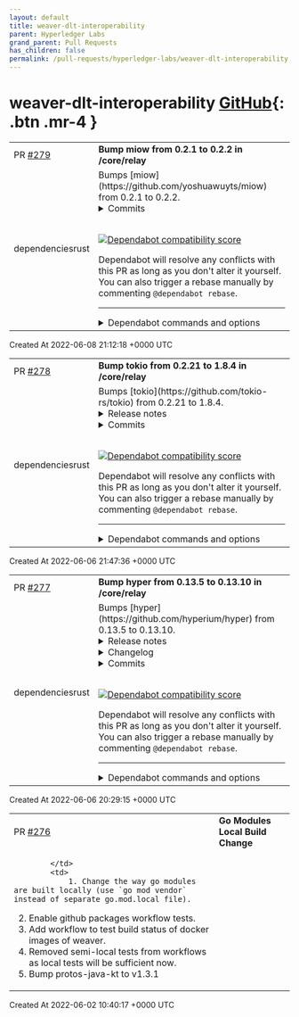 ```yaml
---
layout: default
title: weaver-dlt-interoperability
parent: Hyperledger Labs
grand_parent: Pull Requests
has_children: false
permalink: /pull-requests/hyperledger-labs/weaver-dlt-interoperability
---
```


# weaver-dlt-interoperability <span class="fs-3 right-align">[GitHub](https://github.com/hyperledger-labs/weaver-dlt-interoperability){: .btn .mr-4 }</span>


<div>
    <table>
        <tr>
            <td>
                PR <a href="https://github.com/hyperledger-labs/weaver-dlt-interoperability/pull/279" class=".btn">#279</a>
            </td>
            <td>
                <b>
                    Bump miow from 0.2.1 to 0.2.2 in /core/relay
                </b>
            </td>
        </tr>
        <tr>
            <td>
                <span class="chip">dependencies</span><span class="chip">rust</span>
            </td>
            <td>
                Bumps [miow](https://github.com/yoshuawuyts/miow) from 0.2.1 to 0.2.2.
<details>
<summary>Commits</summary>
<ul>
<li><a href="https://github.com/yoshuawuyts/miow/commit/6fd7b9cfb5f5998dc6772803354b05815e579bb8"><code>6fd7b9c</code></a> Bump version to 0.2.2</li>
<li><a href="https://github.com/yoshuawuyts/miow/commit/550efc2e9608b72e971d659a01f2d02a3a27e1bc"><code>550efc2</code></a> Merge branch 'fix-sockaddr-convertion-v0.2.x' into 0.2.x</li>
<li><a href="https://github.com/yoshuawuyts/miow/commit/ca8db5365495d6da42b2f26f2062fb5e12b6c329"><code>ca8db53</code></a> Stop using from_ne_bytes to be compatible with Rust &lt; 1.32.0</li>
<li><a href="https://github.com/yoshuawuyts/miow/commit/3e217e34994923c4ef99aa3209aa9448b9e8b798"><code>3e217e3</code></a> Bump net2 dep to 0.2.36 without invalid SocketAddr convertion</li>
<li><a href="https://github.com/yoshuawuyts/miow/commit/27b77cc870b922d305015841978b581ceb18e3b9"><code>27b77cc</code></a> Adapt to winapi 0.2</li>
<li><a href="https://github.com/yoshuawuyts/miow/commit/2783715269d56a0020160179c0f2ba883d12d874"><code>2783715</code></a> Safely convert SocketAddr into raw SOCKADDR</li>
<li><a href="https://github.com/yoshuawuyts/miow/commit/f6662ef11d1aac309aea5a6548c1a2d35c1de6e9"><code>f6662ef</code></a> Clarify wording of license information in README.</li>
<li>See full diff in <a href="https://github.com/yoshuawuyts/miow/compare/0.2.1...0.2.2">compare view</a></li>
</ul>
</details>
<br />


[![Dependabot compatibility score](https://dependabot-badges.githubapp.com/badges/compatibility_score?dependency-name=miow&package-manager=cargo&previous-version=0.2.1&new-version=0.2.2)](https://docs.github.com/en/github/managing-security-vulnerabilities/about-dependabot-security-updates#about-compatibility-scores)

Dependabot will resolve any conflicts with this PR as long as you don't alter it yourself. You can also trigger a rebase manually by commenting `@dependabot rebase`.

[//]: # (dependabot-automerge-start)
[//]: # (dependabot-automerge-end)

---

<details>
<summary>Dependabot commands and options</summary>
<br />

You can trigger Dependabot actions by commenting on this PR:
- `@dependabot rebase` will rebase this PR
- `@dependabot recreate` will recreate this PR, overwriting any edits that have been made to it
- `@dependabot merge` will merge this PR after your CI passes on it
- `@dependabot squash and merge` will squash and merge this PR after your CI passes on it
- `@dependabot cancel merge` will cancel a previously requested merge and block automerging
- `@dependabot reopen` will reopen this PR if it is closed
- `@dependabot close` will close this PR and stop Dependabot recreating it. You can achieve the same result by closing it manually
- `@dependabot ignore this major version` will close this PR and stop Dependabot creating any more for this major version (unless you reopen the PR or upgrade to it yourself)
- `@dependabot ignore this minor version` will close this PR and stop Dependabot creating any more for this minor version (unless you reopen the PR or upgrade to it yourself)
- `@dependabot ignore this dependency` will close this PR and stop Dependabot creating any more for this dependency (unless you reopen the PR or upgrade to it yourself)
- `@dependabot use these labels` will set the current labels as the default for future PRs for this repo and language
- `@dependabot use these reviewers` will set the current reviewers as the default for future PRs for this repo and language
- `@dependabot use these assignees` will set the current assignees as the default for future PRs for this repo and language
- `@dependabot use this milestone` will set the current milestone as the default for future PRs for this repo and language

You can disable automated security fix PRs for this repo from the [Security Alerts page](https://github.com/hyperledger-labs/weaver-dlt-interoperability/network/alerts).

</details>
            </td>
        </tr>
    </table>
    <div class="right-align">
        Created At 2022-06-08 21:12:18 +0000 UTC
    </div>
</div>

<div>
    <table>
        <tr>
            <td>
                PR <a href="https://github.com/hyperledger-labs/weaver-dlt-interoperability/pull/278" class=".btn">#278</a>
            </td>
            <td>
                <b>
                    Bump tokio from 0.2.21 to 1.8.4 in /core/relay
                </b>
            </td>
        </tr>
        <tr>
            <td>
                <span class="chip">dependencies</span><span class="chip">rust</span>
            </td>
            <td>
                Bumps [tokio](https://github.com/tokio-rs/tokio) from 0.2.21 to 1.8.4.
<details>
<summary>Release notes</summary>
<p><em>Sourced from <a href="https://github.com/tokio-rs/tokio/releases">tokio's releases</a>.</em></p>
<blockquote>
<h2>Tokio v1.8.4</h2>
<h1>1.8.4 (November 15, 2021)</h1>
<p>This release backports a bugfix for a data race when sending and receiving on a
closed <code>oneshot</code> channel ([RUSTSEC-2021-0124]) from v1.13.1.</p>
<h3>Fixed</h3>
<ul>
<li>sync: fix a data race between <code>oneshot::Sender::send</code> and awaiting a
<code>oneshot::Receiver</code> when the oneshot has been closed (<a href="https://github-redirect.dependabot.com/tokio-rs/tokio/issues/4226">#4226</a>)</li>
</ul>
<h2>Tokio v1.8.3</h2>
<h1>1.8.3 (July 22, 2021)</h1>
<p>This release backports two fixes from 1.9.0</p>
<h3>Fixed</h3>
<ul>
<li>Fix leak if output of future panics on drop (<a href="https://github-redirect.dependabot.com/tokio-rs/tokio/issues/3967">#3967</a>)</li>
<li>Fix leak in <code>LocalSet</code> (<a href="https://github-redirect.dependabot.com/tokio-rs/tokio/issues/3978">#3978</a>)</li>
</ul>
<p><a href="https://github-redirect.dependabot.com/tokio-rs/tokio/issues/3967">#3967</a>: <a href="https://github-redirect.dependabot.com/tokio-rs/tokio/pull/3967">tokio-rs/tokio#3967</a>
<a href="https://github-redirect.dependabot.com/tokio-rs/tokio/issues/3978">#3978</a>: <a href="https://github-redirect.dependabot.com/tokio-rs/tokio/pull/3978">tokio-rs/tokio#3978</a></p>
<h2>Tokio 1.8.2</h2>
<p>Fixes a missed edge case from 1.8.1.</p>
<h3>Fixed</h3>
<ul>
<li>runtime: drop canceled future on next poll (<a href="https://github-redirect.dependabot.com/tokio-rs/tokio/issues/3965">#3965</a>)</li>
</ul>
<h2>Tokio 1.8.1</h2>
<p>Forward ports 1.5.1 fixes.</p>
<h3>Fixed</h3>
<ul>
<li>runtime: remotely abort tasks on <code>JoinHandle::abort</code> (<a href="https://github-redirect.dependabot.com/tokio-rs/tokio/issues/3934">#3934</a>)</li>
</ul>
<p><a href="https://github-redirect.dependabot.com/tokio-rs/tokio/issues/3934">#3934</a>: <a href="https://github-redirect.dependabot.com/tokio-rs/tokio/pull/3934">tokio-rs/tokio#3934</a></p>
<h2>tokio-1.8.0</h2>
<h1>1.8.0 (July 2, 2021)</h1>
<h3>Added</h3>
<ul>
<li>io: add <code>get_{ref,mut}</code> methods to <code>AsyncFdReadyGuard</code> and <code>AsyncFdReadyMutGuard</code> (<a href="https://github-redirect.dependabot.com/tokio-rs/tokio/issues/3807">#3807</a>)</li>
<li>io: efficient implementation of vectored writes for <code>BufWriter</code> (<a href="https://github-redirect.dependabot.com/tokio-rs/tokio/issues/3163">#3163</a>)</li>
<li>net: add ready/try methods to <code>NamedPipe{Client,Server}</code> (<a href="https://github-redirect.dependabot.com/tokio-rs/tokio/issues/3866">#3866</a>, <a href="https://github-redirect.dependabot.com/tokio-rs/tokio/issues/3899">#3899</a>)</li>
<li>sync: add <code>watch::Receiver::borrow_and_update</code> (<a href="https://github-redirect.dependabot.com/tokio-rs/tokio/issues/3813">#3813</a>)</li>
<li>sync: implement <code>From&lt;T&gt;</code> for <code>OnceCell&lt;T&gt;</code> (<a href="https://github-redirect.dependabot.com/tokio-rs/tokio/issues/3877">#3877</a>)</li>
</ul>
<!-- raw HTML omitted -->
</blockquote>
<p>... (truncated)</p>
</details>
<details>
<summary>Commits</summary>
<ul>
<li><a href="https://github.com/tokio-rs/tokio/commit/2273eb1a1a9c9cfa2bd998c2215239e6fe1ed57a"><code>2273eb1</code></a> chore: fix CI on master (<a href="https://github-redirect.dependabot.com/tokio-rs/tokio/issues/4008">#4008</a>)</li>
<li><a href="https://github.com/tokio-rs/tokio/commit/249f05c0bb6694bb111b4604541e38db840cd28c"><code>249f05c</code></a> chore: fix output of macro after new rustc release (<a href="https://github-redirect.dependabot.com/tokio-rs/tokio/issues/4189">#4189</a>)</li>
<li><a href="https://github.com/tokio-rs/tokio/commit/2bf613206a29da5a5d262e0b44bb7fac1d40fa31"><code>2bf6132</code></a> macros: fix type resolution error in #[tokio::main] (<a href="https://github-redirect.dependabot.com/tokio-rs/tokio/issues/4176">#4176</a>)</li>
<li><a href="https://github.com/tokio-rs/tokio/commit/c9228bf7513da8b2553788195190bfa25d546ef8"><code>c9228bf</code></a> macros: make tokio-macros attributes more IDE friendly (<a href="https://github-redirect.dependabot.com/tokio-rs/tokio/issues/4162">#4162</a>)</li>
<li><a href="https://github.com/tokio-rs/tokio/commit/441427c99356192023cf896b6f8bb747af29223c"><code>441427c</code></a> macros: fix wrong error messages (<a href="https://github-redirect.dependabot.com/tokio-rs/tokio/issues/4067">#4067</a>)</li>
<li><a href="https://github.com/tokio-rs/tokio/commit/cc7d9e1bbf0bb71bf90759d007ca143196a81823"><code>cc7d9e1</code></a> chore: explicitly relaxed clippy lint for runtime entry macro (<a href="https://github-redirect.dependabot.com/tokio-rs/tokio/issues/4030">#4030</a>)</li>
<li><a href="https://github.com/tokio-rs/tokio/commit/f49b7fc6da7a6e76b40a12ffebddcd6de9987196"><code>f49b7fc</code></a> tokio-macros: compat with clippy::unwrap_used (<a href="https://github-redirect.dependabot.com/tokio-rs/tokio/issues/3926">#3926</a>)</li>
<li><a href="https://github.com/tokio-rs/tokio/commit/ea87e4ec44c5c0530d5e6c29e7d09ba818e07b5b"><code>ea87e4e</code></a> net: fix the uds_datagram tests with the latest nightly stdlib (<a href="https://github-redirect.dependabot.com/tokio-rs/tokio/issues/3952">#3952</a>)</li>
<li><a href="https://github.com/tokio-rs/tokio/commit/e2e7b5e0ade0aa499fdb9a808b07833643457f7b"><code>e2e7b5e</code></a> examples: replace time crate with httpdate (<a href="https://github-redirect.dependabot.com/tokio-rs/tokio/issues/4169">#4169</a>)</li>
<li><a href="https://github.com/tokio-rs/tokio/commit/9a58f7fbe76c72fdd70107223410bcf8106c3635"><code>9a58f7f</code></a> tests: update Nix to 0.22.0 (<a href="https://github-redirect.dependabot.com/tokio-rs/tokio/issues/3951">#3951</a>)</li>
<li>Additional commits viewable in <a href="https://github.com/tokio-rs/tokio/compare/tokio-0.2.21...tokio-1.8.4">compare view</a></li>
</ul>
</details>
<br />


[![Dependabot compatibility score](https://dependabot-badges.githubapp.com/badges/compatibility_score?dependency-name=tokio&package-manager=cargo&previous-version=0.2.21&new-version=1.8.4)](https://docs.github.com/en/github/managing-security-vulnerabilities/about-dependabot-security-updates#about-compatibility-scores)

Dependabot will resolve any conflicts with this PR as long as you don't alter it yourself. You can also trigger a rebase manually by commenting `@dependabot rebase`.

[//]: # (dependabot-automerge-start)
[//]: # (dependabot-automerge-end)

---

<details>
<summary>Dependabot commands and options</summary>
<br />

You can trigger Dependabot actions by commenting on this PR:
- `@dependabot rebase` will rebase this PR
- `@dependabot recreate` will recreate this PR, overwriting any edits that have been made to it
- `@dependabot merge` will merge this PR after your CI passes on it
- `@dependabot squash and merge` will squash and merge this PR after your CI passes on it
- `@dependabot cancel merge` will cancel a previously requested merge and block automerging
- `@dependabot reopen` will reopen this PR if it is closed
- `@dependabot close` will close this PR and stop Dependabot recreating it. You can achieve the same result by closing it manually
- `@dependabot ignore this major version` will close this PR and stop Dependabot creating any more for this major version (unless you reopen the PR or upgrade to it yourself)
- `@dependabot ignore this minor version` will close this PR and stop Dependabot creating any more for this minor version (unless you reopen the PR or upgrade to it yourself)
- `@dependabot ignore this dependency` will close this PR and stop Dependabot creating any more for this dependency (unless you reopen the PR or upgrade to it yourself)
- `@dependabot use these labels` will set the current labels as the default for future PRs for this repo and language
- `@dependabot use these reviewers` will set the current reviewers as the default for future PRs for this repo and language
- `@dependabot use these assignees` will set the current assignees as the default for future PRs for this repo and language
- `@dependabot use this milestone` will set the current milestone as the default for future PRs for this repo and language

You can disable automated security fix PRs for this repo from the [Security Alerts page](https://github.com/hyperledger-labs/weaver-dlt-interoperability/network/alerts).

</details>
            </td>
        </tr>
    </table>
    <div class="right-align">
        Created At 2022-06-06 21:47:36 +0000 UTC
    </div>
</div>

<div>
    <table>
        <tr>
            <td>
                PR <a href="https://github.com/hyperledger-labs/weaver-dlt-interoperability/pull/277" class=".btn">#277</a>
            </td>
            <td>
                <b>
                    Bump hyper from 0.13.5 to 0.13.10 in /core/relay
                </b>
            </td>
        </tr>
        <tr>
            <td>
                <span class="chip">dependencies</span><span class="chip">rust</span>
            </td>
            <td>
                Bumps [hyper](https://github.com/hyperium/hyper) from 0.13.5 to 0.13.10.
<details>
<summary>Release notes</summary>
<p><em>Sourced from <a href="https://github.com/hyperium/hyper/releases">hyper's releases</a>.</em></p>
<blockquote>
<h2>v0.13.10</h2>
<h2>Bug Fixes</h2>
<ul>
<li>
<p><strong>http1:</strong> fix server misinterpretting multiple Transfer-Encoding headers (<a href="https://github.com/hyperium/hyper/commit/6d9e5f9fd1691a0befe70b5b5be3393e45cac66a">6d9e5f9f</a>)</p>
<p>See <a href="https://github.com/hyperium/hyper/security/advisories/GHSA-6hfq-h8hq-87mf">https://github.com/hyperium/hyper/security/advisories/GHSA-6hfq-h8hq-87mf</a></p>
</li>
</ul>
<h2>v0.13.9</h2>
<h2>Bug Fixes</h2>
<ul>
<li><strong>client:</strong> fix panic when addrs in ConnectingTcpRemote is empty (<a href="https://github-redirect.dependabot.com/hyperium/hyper/issues/2292">#2292</a>) (<a href="https://github.com/hyperium/hyper/commit/01103da5d9b15e2a7fdc2f1dfec2c23a890d5c16">01103da5</a>, closes <a href="https://github-redirect.dependabot.com/hyperium/hyper/issues/2291">#2291</a>)</li>
<li><strong>http2:</strong> reschedule keep alive interval timer once a pong is received (<a href="https://github.com/hyperium/hyper/commit/2a938d96aec62603dcb548834676ae2c71ae8be2">2a938d96</a>, closes <a href="https://github-redirect.dependabot.com/hyperium/hyper/issues/2310">#2310</a>)</li>
</ul>
<h2>Features</h2>
<ul>
<li><strong>client:</strong>
<ul>
<li>add <code>HttpConnector::set_local_addresses</code> to set both IPv6 and IPv4 local addrs ( (<a href="https://github.com/hyperium/hyper/commit/fb19f3a86997af1c8a31a7d5ce6f2b018c9b5a0d">fb19f3a8</a>)</li>
<li>Add accessors to <code>Connected</code> fields (<a href="https://github-redirect.dependabot.com/hyperium/hyper/issues/2290">#2290</a>) (<a href="https://github.com/hyperium/hyper/commit/2dc9768d2d3884afa20c08b7cd8782c870d925d2">2dc9768d</a>)</li>
</ul>
</li>
</ul>
<h2>v0.13.8</h2>
<h2>Bug Fixes</h2>
<ul>
<li><strong>http1:</strong> return error if user body ends prematurely (<a href="https://github.com/hyperium/hyper/commit/1ecbcbb119e221f60d37b934b81d18493ebded1b">1ecbcbb1</a>, closes <a href="https://github-redirect.dependabot.com/hyperium/hyper/issues/2263">#2263</a>)</li>
</ul>
<h2>Features</h2>
<ul>
<li><strong>lib:</strong> Setting <code>http1_writev(true)</code> will now force writev queue usage (<a href="https://github.com/hyperium/hyper/commit/187c22afb5a13d4fa9a3b938a1d71b11b337ac97">187c22af</a>, closes <a href="https://github-redirect.dependabot.com/hyperium/hyper/issues/2282">#2282</a>)</li>
<li><strong>server:</strong> implement <code>AsRawFd</code> for <code>AddrStream</code> (<a href="https://github-redirect.dependabot.com/hyperium/hyper/issues/2246">#2246</a>) (<a href="https://github.com/hyperium/hyper/commit/b5d5e21449eb613a3c92dcced6f38d227e405594">b5d5e214</a>, closes <a href="https://github-redirect.dependabot.com/hyperium/hyper/issues/2245">#2245</a>)</li>
</ul>
<h2>v0.13.7</h2>
<h2>Bug Fixes</h2>
<ul>
<li><strong>client:</strong> don't panic in DNS resolution when task cancelled (<a href="https://github-redirect.dependabot.com/hyperium/hyper/issues/2229">#2229</a>) (<a href="https://github.com/hyperium/hyper/commit/0d0d3635476ba22e5a2b39b0e4b243f57f1f36d2">0d0d3635</a>)</li>
</ul>
<h2>Features</h2>
<ul>
<li><strong>client:</strong> impl tower_service::Service for &amp;Client (<a href="https://github-redirect.dependabot.com/hyperium/hyper/issues/2089">#2089</a>) (<a href="https://github.com/hyperium/hyper/commit/77c3b5bc0c0d58ecd9f3c004287f65b8a94cc429">77c3b5bc</a>)</li>
<li><strong>http2:</strong> configure HTTP/2 frame size in the high-level builders too (<a href="https://github-redirect.dependabot.com/hyperium/hyper/issues/2214">#2214</a>) (<a href="https://github.com/hyperium/hyper/commit/2354a7eec352b1f72cd8989d29d73dff211403a1">2354a7ee</a>)</li>
<li><strong>lib:</strong> Move from <code>log</code> to <code>tracing</code> in a backwards-compatible way (<a href="https://github-redirect.dependabot.com/hyperium/hyper/issues/2204">#2204</a>) (<a href="https://github.com/hyperium/hyper/commit/9832aef9eeaeff8979354d5de04b8706ff79a233">9832aef9</a>)</li>
</ul>
<h2>v0.13.6</h2>
<h2>Features</h2>
<!-- raw HTML omitted -->
</blockquote>
<p>... (truncated)</p>
</details>
<details>
<summary>Changelog</summary>
<p><em>Sourced from <a href="https://github.com/hyperium/hyper/blob/v0.13.10/CHANGELOG.md">hyper's changelog</a>.</em></p>
<blockquote>
<h3>v0.13.10 (2021-02-05)</h3>
<h4>Bug Fixes</h4>
<ul>
<li><strong>http1:</strong> fix server misinterpretting multiple Transfer-Encoding headers (<a href="https://github.com/hyperium/hyper/commit/6d9e5f9fd1691a0befe70b5b5be3393e45cac66a">6d9e5f9f</a>)</li>
</ul>
<h3>v0.13.9 (2020-11-02)</h3>
<h4>Bug Fixes</h4>
<ul>
<li><strong>client:</strong> fix panic when addrs in ConnectingTcpRemote is empty (<a href="https://github-redirect.dependabot.com/hyperium/hyper/issues/2292">#2292</a>) (<a href="https://github.com/hyperium/hyper/commit/01103da5d9b15e2a7fdc2f1dfec2c23a890d5c16">01103da5</a>, closes <a href="https://github-redirect.dependabot.com/hyperium/hyper/issues/2291">#2291</a>)</li>
<li><strong>http2:</strong> reschedule keep alive interval timer once a pong is received (<a href="https://github.com/hyperium/hyper/commit/2a938d96aec62603dcb548834676ae2c71ae8be2">2a938d96</a>, closes <a href="https://github-redirect.dependabot.com/hyperium/hyper/issues/2310">#2310</a>)</li>
</ul>
<h4>Features</h4>
<ul>
<li><strong>client:</strong>
<ul>
<li>add <code>HttpConnector::set_local_addresses</code> to set both IPv6 and IPv4 local addrs ( (<a href="https://github.com/hyperium/hyper/commit/fb19f3a86997af1c8a31a7d5ce6f2b018c9b5a0d">fb19f3a8</a>)</li>
<li>Add accessors to <code>Connected</code> fields (<a href="https://github-redirect.dependabot.com/hyperium/hyper/issues/2290">#2290</a>) (<a href="https://github.com/hyperium/hyper/commit/2dc9768d2d3884afa20c08b7cd8782c870d925d2">2dc9768d</a>)</li>
</ul>
</li>
</ul>
<h3>v0.13.8 (2020-09-18)</h3>
<h4>Bug Fixes</h4>
<ul>
<li><strong>http1:</strong> return error if user body ends prematurely (<a href="https://github.com/hyperium/hyper/commit/1ecbcbb119e221f60d37b934b81d18493ebded1b">1ecbcbb1</a>, closes <a href="https://github-redirect.dependabot.com/hyperium/hyper/issues/2263">#2263</a>)</li>
</ul>
<h4>Features</h4>
<ul>
<li><strong>lib:</strong> Setting <code>http1_writev(true)</code> will now force writev queue usage (<a href="https://github.com/hyperium/hyper/commit/187c22afb5a13d4fa9a3b938a1d71b11b337ac97">187c22af</a>, closes <a href="https://github-redirect.dependabot.com/hyperium/hyper/issues/2282">#2282</a>)</li>
<li><strong>server:</strong> implement <code>AsRawFd</code> for <code>AddrStream</code> (<a href="https://github-redirect.dependabot.com/hyperium/hyper/issues/2246">#2246</a>) (<a href="https://github.com/hyperium/hyper/commit/b5d5e21449eb613a3c92dcced6f38d227e405594">b5d5e214</a>, closes <a href="https://github-redirect.dependabot.com/hyperium/hyper/issues/2245">#2245</a>)</li>
</ul>
<h3>v0.13.7 (2020-07-13)</h3>
<h4>Bug Fixes</h4>
<ul>
<li><strong>client:</strong> don't panic in DNS resolution when task cancelled (<a href="https://github-redirect.dependabot.com/hyperium/hyper/issues/2229">#2229</a>) (<a href="https://github.com/hyperium/hyper/commit/0d0d3635476ba22e5a2b39b0e4b243f57f1f36d2">0d0d3635</a>)</li>
</ul>
<h4>Features</h4>
<ul>
<li><strong>client:</strong> impl tower_service::Service for &amp;Client (<a href="https://github-redirect.dependabot.com/hyperium/hyper/issues/2089">#2089</a>) (<a href="https://github.com/hyperium/hyper/commit/77c3b5bc0c0d58ecd9f3c004287f65b8a94cc429">77c3b5bc</a>)</li>
<li><strong>http2:</strong> configure HTTP/2 frame size in the high-level builders too (<a href="https://github-redirect.dependabot.com/hyperium/hyper/issues/2214">#2214</a>) (<a href="https://github.com/hyperium/hyper/commit/2354a7eec352b1f72cd8989d29d73dff211403a1">2354a7ee</a>)</li>
</ul>
<!-- raw HTML omitted -->
</blockquote>
<p>... (truncated)</p>
</details>
<details>
<summary>Commits</summary>
<ul>
<li><a href="https://github.com/hyperium/hyper/commit/17f54264ac28b84208ccbc4119aba0573d2f7c1f"><code>17f5426</code></a> v0.13.10</li>
<li><a href="https://github.com/hyperium/hyper/commit/6d9e5f9fd1691a0befe70b5b5be3393e45cac66a"><code>6d9e5f9</code></a> fix(http1): fix server misinterpretting multiple Transfer-Encoding headers</li>
<li><a href="https://github.com/hyperium/hyper/commit/42560c7c40d8f934658624114fda4eb819cefda8"><code>42560c7</code></a> v0.13.9</li>
<li><a href="https://github.com/hyperium/hyper/commit/2a938d96aec62603dcb548834676ae2c71ae8be2"><code>2a938d9</code></a> fix(server): reschedule keep alive interval timer once a pong is received</li>
<li><a href="https://github.com/hyperium/hyper/commit/f2886417925da2c62637b8509cd40ded0b848333"><code>f288641</code></a> test(server): test server keep alive by counting number of pings</li>
<li><a href="https://github.com/hyperium/hyper/commit/fb19f3a86997af1c8a31a7d5ce6f2b018c9b5a0d"><code>fb19f3a</code></a> feat(client): add <code>HttpConnector::set_local_addresses</code> to set both IPv6 and I...</li>
<li><a href="https://github.com/hyperium/hyper/commit/02732bef0c1accb441b9b14c07cb2c494234a682"><code>02732be</code></a> chore(dependencies): update pin-project to 1.0 (<a href="https://github-redirect.dependabot.com/hyperium/hyper/issues/2298">#2298</a>)</li>
<li><a href="https://github.com/hyperium/hyper/commit/2dc9768d2d3884afa20c08b7cd8782c870d925d2"><code>2dc9768</code></a> feat(client): Add accessors to <code>Connected</code> fields (<a href="https://github-redirect.dependabot.com/hyperium/hyper/issues/2290">#2290</a>)</li>
<li><a href="https://github.com/hyperium/hyper/commit/01103da5d9b15e2a7fdc2f1dfec2c23a890d5c16"><code>01103da</code></a> fix(client): fix panic when addrs in ConnectingTcpRemote is empty (<a href="https://github-redirect.dependabot.com/hyperium/hyper/issues/2292">#2292</a>)</li>
<li><a href="https://github.com/hyperium/hyper/commit/523d66a41ffe0429530241c381070fb490618a4a"><code>523d66a</code></a> refactor(body): fix unused sync_wrapper when stream feature disabled (<a href="https://github-redirect.dependabot.com/hyperium/hyper/issues/2287">#2287</a>)</li>
<li>Additional commits viewable in <a href="https://github.com/hyperium/hyper/compare/v0.13.5...v0.13.10">compare view</a></li>
</ul>
</details>
<br />


[![Dependabot compatibility score](https://dependabot-badges.githubapp.com/badges/compatibility_score?dependency-name=hyper&package-manager=cargo&previous-version=0.13.5&new-version=0.13.10)](https://docs.github.com/en/github/managing-security-vulnerabilities/about-dependabot-security-updates#about-compatibility-scores)

Dependabot will resolve any conflicts with this PR as long as you don't alter it yourself. You can also trigger a rebase manually by commenting `@dependabot rebase`.

[//]: # (dependabot-automerge-start)
[//]: # (dependabot-automerge-end)

---

<details>
<summary>Dependabot commands and options</summary>
<br />

You can trigger Dependabot actions by commenting on this PR:
- `@dependabot rebase` will rebase this PR
- `@dependabot recreate` will recreate this PR, overwriting any edits that have been made to it
- `@dependabot merge` will merge this PR after your CI passes on it
- `@dependabot squash and merge` will squash and merge this PR after your CI passes on it
- `@dependabot cancel merge` will cancel a previously requested merge and block automerging
- `@dependabot reopen` will reopen this PR if it is closed
- `@dependabot close` will close this PR and stop Dependabot recreating it. You can achieve the same result by closing it manually
- `@dependabot ignore this major version` will close this PR and stop Dependabot creating any more for this major version (unless you reopen the PR or upgrade to it yourself)
- `@dependabot ignore this minor version` will close this PR and stop Dependabot creating any more for this minor version (unless you reopen the PR or upgrade to it yourself)
- `@dependabot ignore this dependency` will close this PR and stop Dependabot creating any more for this dependency (unless you reopen the PR or upgrade to it yourself)
- `@dependabot use these labels` will set the current labels as the default for future PRs for this repo and language
- `@dependabot use these reviewers` will set the current reviewers as the default for future PRs for this repo and language
- `@dependabot use these assignees` will set the current assignees as the default for future PRs for this repo and language
- `@dependabot use this milestone` will set the current milestone as the default for future PRs for this repo and language

You can disable automated security fix PRs for this repo from the [Security Alerts page](https://github.com/hyperledger-labs/weaver-dlt-interoperability/network/alerts).

</details>
            </td>
        </tr>
    </table>
    <div class="right-align">
        Created At 2022-06-06 20:29:15 +0000 UTC
    </div>
</div>

<div>
    <table>
        <tr>
            <td>
                PR <a href="https://github.com/hyperledger-labs/weaver-dlt-interoperability/pull/276" class=".btn">#276</a>
            </td>
            <td>
                <b>
                    Go Modules Local Build Change
                </b>
            </td>
        </tr>
        <tr>
            <td>
                
            </td>
            <td>
                1. Change the way go modules are built locally (use `go mod vendor` instead of separate go.mod.local file).
2. Enable github packages workflow tests.
3. Add workflow to test build status of docker images of weaver.
4. Removed semi-local tests from workflows as local tests will be sufficient now.
5. Bump protos-java-kt to v1.3.1
            </td>
        </tr>
    </table>
    <div class="right-align">
        Created At 2022-06-02 10:40:17 +0000 UTC
    </div>
</div>

